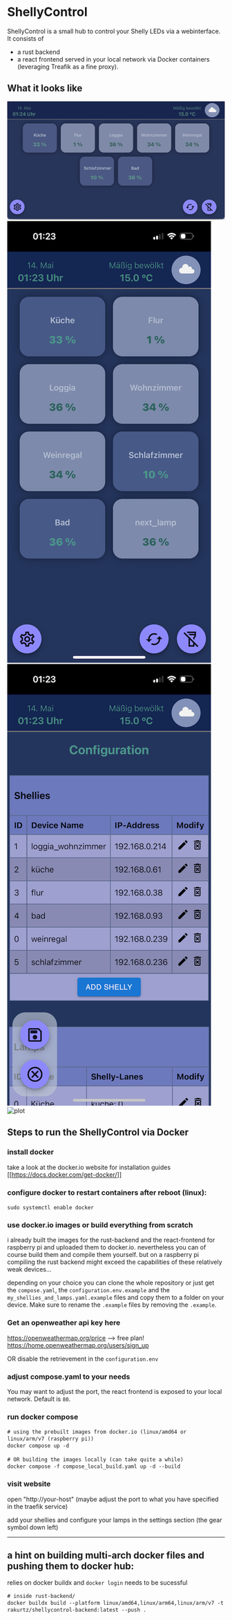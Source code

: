 # ShellyControl
ShellyControl is a small hub to control your Shelly LEDs via a webinterface. It consists of 
- a rust backend
- a react frontend
served in your local network via Docker containers (leveraging Treafik as a fine proxy).

## What it looks like
![plot](./readme_ressources/view_wide_screen.png)
![plot](./readme_ressources/mobile_main_screen.png)
![plot](./readme_ressources/mobile_config_screen.png)
![plot](./readme_ressources/mobile_weather_screen.png)


## Steps to run the ShellyControl via Docker
### install docker
take a look at the docker.io website for installation guides [[https://docs.docker.com/get-docker/]]

### configure docker to restart containers after reboot (linux):
```
sudo systemctl enable docker
```

### use docker.io images or build everything from scratch
i already built the images for the rust-backend and the react-frontend for raspberry pi and uploaded them to docker.io.
nevertheless you can of course build them and compile them yourself. but on a raspberry pi compiling the rust backend might exceed the 
capabilities of these relatively weak devices...

depending on your choice you can clone the whole repository or just get the `compose.yaml`, the `configuration.env.example` and the 
`my_shellies_and_lamps.yaml.example` files and copy them to a folder on your device.
Make sure to rename the `.example` files by removing the `.example`.

### Get an openweather api key here
https://openweathermap.org/price  --> free plan!
https://home.openweathermap.org/users/sign_up

OR disable the retrievement in the `configuration.env`

### adjust compose.yaml to your needs
You may want to adjust the port, the react frontend is exposed to your local network. Default is `80`.


### run docker compose
```
# using the prebuilt images from docker.io (linux/amd64 or linux/arm/v7 (raspberry pi))
docker compose up -d 

# OR building the images locally (can take quite a while)
docker compose -f compose_local_build.yaml up -d --build 
```

### visit website
open "http://your-host" 
(maybe adjust the port to what you have specified in the traefik service)

add your shellies and configure your lamps in the settings section (the gear symbol down left)



__________________

## a hint on building multi-arch docker files and pushing them to docker hub:
relies on docker buildx
and `docker login` needs to be sucessful
```
# inside rust-backend/
docker buildx build --platform linux/amd64,linux/arm64,linux/arm/v7 -t rakurtz/shellycontrol-backend:latest --push .
```